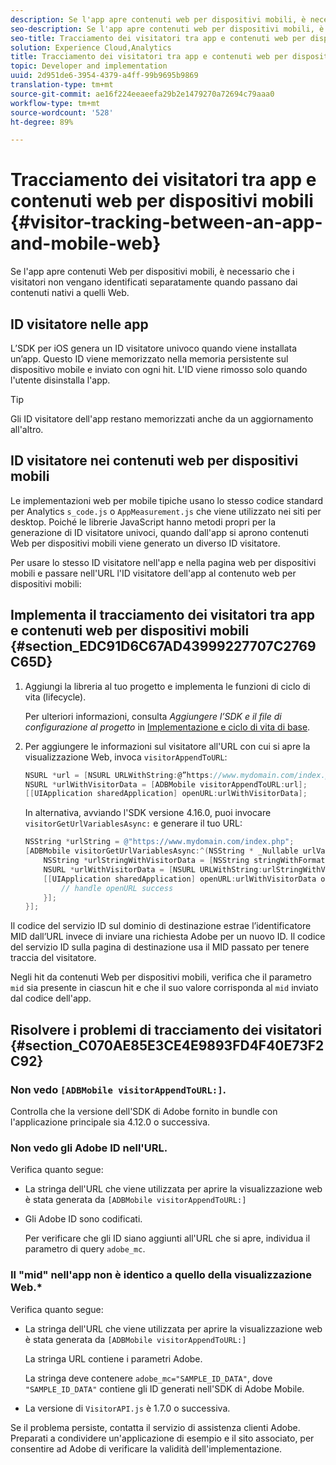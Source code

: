 ```yaml
---
description: Se l'app apre contenuti web per dispositivi mobili, è necessario che i visitatori non vengano identificati separatamente quando passano dai contenuti nativi a quelli web.
seo-description: Se l'app apre contenuti web per dispositivi mobili, è necessario che i visitatori non vengano identificati separatamente quando passano dai contenuti nativi a quelli web.
seo-title: Tracciamento dei visitatori tra app e contenuti web per dispositivi mobili
solution: Experience Cloud,Analytics
title: Tracciamento dei visitatori tra app e contenuti web per dispositivi mobili
topic: Developer and implementation
uuid: 2d951de6-3954-4379-a4ff-99b9695b9869
translation-type: tm+mt
source-git-commit: ae16f224eeaeefa29b2e1479270a72694c79aaa0
workflow-type: tm+mt
source-wordcount: '528'
ht-degree: 89%

---
```



# Tracciamento dei visitatori tra app e contenuti web per dispositivi mobili {#visitor-tracking-between-an-app-and-mobile-web}

Se l&#39;app apre contenuti Web per dispositivi mobili, è necessario che i visitatori non vengano identificati separatamente quando passano dai contenuti nativi a quelli Web.

## ID visitatore nelle app

L’SDK per iOS genera un ID visitatore univoco quando viene installata un’app. Questo ID viene memorizzato nella memoria persistente sul dispositivo mobile e inviato con ogni hit. L&#39;ID viene rimosso solo quando l&#39;utente disinstalla l&#39;app.

>[!TIP]
>
>Gli ID visitatore dell&#39;app restano memorizzati anche da un aggiornamento all&#39;altro.

## ID visitatore nei contenuti web per dispositivi mobili

Le implementazioni web per mobile tipiche usano lo stesso codice standard per Analytics `s_code.js` o `AppMeasurement.js` che viene utilizzato nei siti per desktop. Poiché le librerie JavaScript hanno metodi propri per la generazione di ID visitatore univoci, quando dall&#39;app si aprono contenuti Web per dispositivi mobili viene generato un diverso ID visitatore.

Per usare lo stesso ID visitatore nell&#39;app e nella pagina web per dispositivi mobili e passare nell&#39;URL l&#39;ID visitatore dell&#39;app al contenuto web per dispositivi mobili:

## Implementa il tracciamento dei visitatori tra app e contenuti web per dispositivi mobili {#section_EDC91D6C67AD43999227707C2769C65D}

1. Aggiungi la libreria al tuo progetto e implementa le funzioni di ciclo di vita (lifecycle).

   Per ulteriori informazioni, consulta *Aggiungere l’SDK e il file di configurazione al progetto* in [Implementazione e ciclo di vita di base](/help/ios/getting-started/dev-qs.md).
1. Per aggiungere le informazioni sul visitatore all&#39;URL con cui si apre la visualizzazione Web, invoca `visitorAppendToURL`:

   ```objective-c
   NSURL *url = [NSURL URLWithString:@”https://www.mydomain.com/index.php"]; 
   NSURL *urlWithVisitorData = [ADBMobile visitorAppendToURL:url]; 
   [[UIApplication sharedApplication] openURL:urlWithVisitorData];
   ```

   In alternativa, avviando l&#39;SDK versione 4.16.0, puoi invocare `visitorGetUrlVariablesAsync:` e generare il tuo URL:

   ```objective-c
   NSString *urlString = @"https://www.mydomain.com/index.php"; 
   [ADBMobile visitorGetUrlVariablesAsync:^(NSString * _Nullable urlVariables) { 
       NSString *urlStringWithVisitorData = [NSString stringWithFormat:@"%@?%@", urlString, urlVariables]; 
       NSURL *urlWithVisitorData = [NSURL URLWithString:urlStringWithVisitorData]; 
       [[UIApplication sharedApplication] openURL:urlWithVisitorData options:@{} completionHandler:^(BOOL success) { 
           // handle openURL success 
       }]; 
   }];
   ```

Il codice del servizio ID sul dominio di destinazione estrae l’identificatore MID dall’URL invece di inviare una richiesta  Adobe per un nuovo ID. Il codice del servizio ID sulla pagina di destinazione usa il MID passato per tenere traccia del visitatore.

Negli hit da contenuti Web per dispositivi mobili, verifica che il parametro `mid` sia presente in ciascun hit e che il suo valore corrisponda al `mid` inviato dal codice dell&#39;app.

## Risolvere i problemi di tracciamento dei visitatori {#section_C070AE85E3CE4E9893FD4F40E73F2C92}

### Non vedo `[ADBMobile visitorAppendToURL:]`.

Controlla che la versione dell&#39;SDK di Adobe fornito in bundle con l&#39;applicazione principale sia 4.12.0 o successiva.

### Non vedo gli Adobe ID nell&#39;URL.

Verifica quanto segue:

* La stringa dell&#39;URL che viene utilizzata per aprire la visualizzazione web è stata generata da  `[ADBMobile visitorAppendToURL:]`

* Gli Adobe ID sono codificati.

   Per verificare che gli ID siano aggiunti all&#39;URL che si apre, individua il parametro di query `adobe_mc`.

### Il &quot;mid&quot; nell&#39;app non è identico a quello della visualizzazione Web.*

Verifica quanto segue:

* La stringa dell&#39;URL che viene utilizzata per aprire la visualizzazione web è stata generata da `[ADBMobile visitorAppendToURL:]`

   La stringa URL contiene i parametri Adobe.

   La stringa deve contenere `adobe_mc="SAMPLE_ID_DATA"`, dove `"SAMPLE_ID_DATA"` contiene gli ID generati nell&#39;SDK di Adobe Mobile.

* La versione di `VisitorAPI.js` è 1.7.0 o successiva.

Se il problema persiste, contatta il servizio di assistenza clienti Adobe. Preparati a condividere un&#39;applicazione di esempio e il sito associato, per consentire ad Adobe di verificare la validità dell&#39;implementazione.
